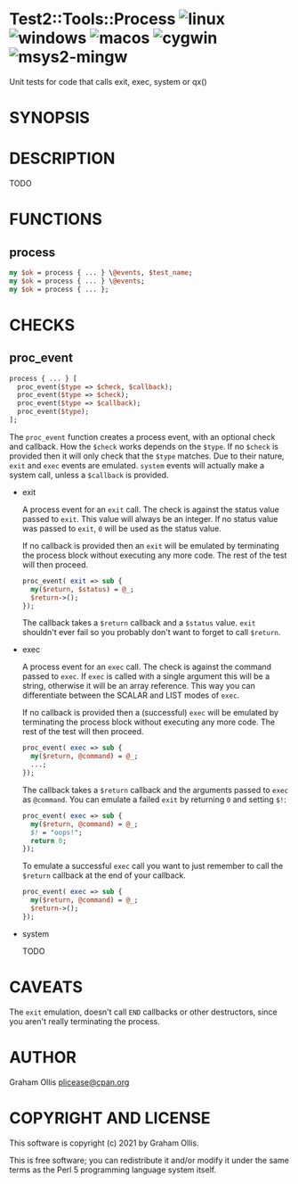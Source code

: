 # Test2::Tools::Process ![linux](https://github.com/uperl/Test2-Tools-Process/workflows/linux/badge.svg) ![windows](https://github.com/uperl/Test2-Tools-Process/workflows/windows/badge.svg) ![macos](https://github.com/uperl/Test2-Tools-Process/workflows/macos/badge.svg) ![cygwin](https://github.com/uperl/Test2-Tools-Process/workflows/cygwin/badge.svg) ![msys2-mingw](https://github.com/uperl/Test2-Tools-Process/workflows/msys2-mingw/badge.svg)

Unit tests for code that calls exit, exec, system or qx()

# SYNOPSIS

# DESCRIPTION

TODO

# FUNCTIONS

## process

```perl
my $ok = process { ... } \@events, $test_name;
my $ok = process { ... } \@events;
my $ok = process { ... };
```

# CHECKS

## proc\_event

```perl
process { ... } [
  proc_event($type => $check, $callback);
  proc_event($type => $check);
  proc_event($type => $callback);
  proc_event($type);
];
```

The `proc_event` function creates a process event, with an optional check and callback.  How the
`$check` works depends on the `$type`.  If no `$check` is provided then it will only check that
the `$type` matches.  Due to their nature, `exit` and `exec` events are emulated.  `system`
events will actually make a system call, unless a `$callback` is provided.

- exit

    A process event for an `exit` call.  The check is against the status value passed to `exit`.  This
    value will always be an integer.  If no status value was passed to `exit`, `0` will be used as
    the status value.

    If no callback is provided then an `exit` will be emulated by terminating the process block without
    executing any more code.  The rest of the test will then proceed.

    ```perl
    proc_event( exit => sub {
      my($return, $status) = @_;
      $return->();
    });
    ```

    The callback takes a `$return` callback and a `$status` value.  `exit` shouldn't ever fail so you
    probably don't want to forget to call `$return`.

- exec

    A process event for an `exec` call.  The check is against the command passed to `exec`.  If `exec`
    is called with a single argument this will be a string, otherwise it will be an array reference.
    This way you can differentiate between the SCALAR and LIST modes of `exec`.

    If no callback is provided then a (successful) `exec` will be emulated by terminating the process
    block without executing any more code.  The rest of the test will then proceed.

    ```perl
    proc_event( exec => sub {
      my($return, @command) = @_;
      ...;
    });
    ```

    The callback takes a `$return` callback and the arguments passed to `exec` as `@command`.  You
    can emulate a failed `exit` by returning `0` and setting `$!`:

    ```perl
    proc_event( exec => sub {
      my($return, @command) = @_;
      $! = "oops!";
      return 0;
    });
    ```

    To emulate a successful `exec` call you want to just remember to call the `$return` callback at
    the end of your callback.

    ```perl
    proc_event( exec => sub {
      my($return, @command) = @_;
      $return->();
    });
    ```

- system

    TODO

# CAVEATS

The `exit` emulation, doesn't call `END` callbacks or other destructors, since
you aren't really terminating the process.

# AUTHOR

Graham Ollis <plicease@cpan.org>

# COPYRIGHT AND LICENSE

This software is copyright (c) 2021 by Graham Ollis.

This is free software; you can redistribute it and/or modify it under
the same terms as the Perl 5 programming language system itself.
